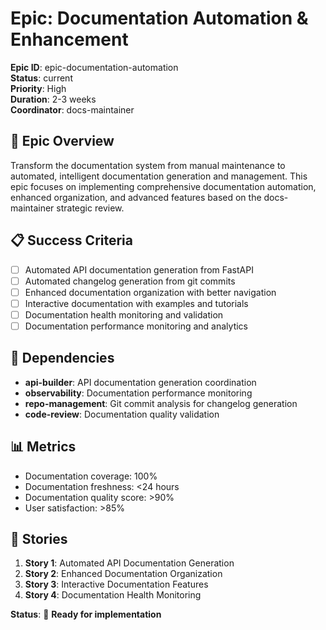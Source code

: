 # Epic: Documentation Automation & Enhancement

**Epic ID**: epic-documentation-automation  
**Status**: current  
**Priority**: High  
**Duration**: 2-3 weeks  
**Coordinator**: docs-maintainer  

## 🎯 Epic Overview

Transform the documentation system from manual maintenance to automated, intelligent documentation generation and management. This epic focuses on implementing comprehensive documentation automation, enhanced organization, and advanced features based on the docs-maintainer strategic review.

## 📋 Success Criteria

- [ ] Automated API documentation generation from FastAPI
- [ ] Automated changelog generation from git commits
- [ ] Enhanced documentation organization with better navigation
- [ ] Interactive documentation with examples and tutorials
- [ ] Documentation health monitoring and validation
- [ ] Documentation performance monitoring and analytics

## 🔗 Dependencies

- **api-builder**: API documentation generation coordination
- **observability**: Documentation performance monitoring
- **repo-management**: Git commit analysis for changelog generation
- **code-review**: Documentation quality validation

## 📊 Metrics

- Documentation coverage: 100%
- Documentation freshness: <24 hours
- Documentation quality score: >90%
- User satisfaction: >85%

## 🚀 Stories

1. **Story 1**: Automated API Documentation Generation
2. **Story 2**: Enhanced Documentation Organization
3. **Story 3**: Interactive Documentation Features
4. **Story 4**: Documentation Health Monitoring

**Status**: 🚀 **Ready for implementation** 